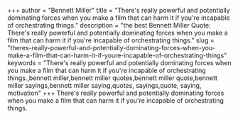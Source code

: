 +++
author = "Bennett Miller"
title = "There's really powerful and potentially dominating forces when you make a film that can harm it if you're incapable of orchestrating things."
description = "the best Bennett Miller Quote: There's really powerful and potentially dominating forces when you make a film that can harm it if you're incapable of orchestrating things."
slug = "theres-really-powerful-and-potentially-dominating-forces-when-you-make-a-film-that-can-harm-it-if-youre-incapable-of-orchestrating-things"
keywords = "There's really powerful and potentially dominating forces when you make a film that can harm it if you're incapable of orchestrating things.,bennett miller,bennett miller quotes,bennett miller quote,bennett miller sayings,bennett miller saying,quotes, sayings,quote, saying, motivation"
+++
There's really powerful and potentially dominating forces when you make a film that can harm it if you're incapable of orchestrating things.
